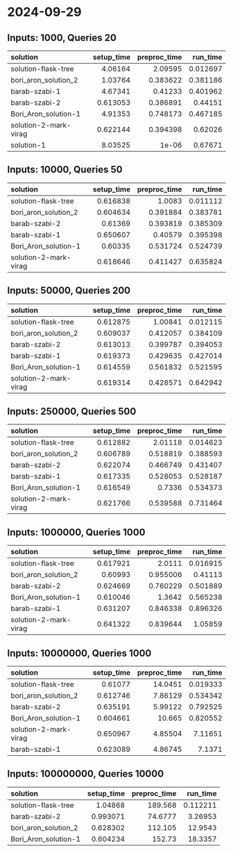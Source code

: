 # 2024-09-29

## Inputs: 1000, Queries 20

| solution              |   setup_time |   preproc_time |   run_time |
|:----------------------|-------------:|---------------:|-----------:|
| solution-flask-tree   |     4.06164  |       2.09595  |   0.012697 |
| bori_aron_solution_2  |     1.03764  |       0.383622 |   0.381186 |
| barab-szabi-1         |     4.67341  |       0.41233  |   0.401962 |
| barab-szabi-2         |     0.613053 |       0.386891 |   0.44151  |
| Bori_Aron_solution-1  |     4.91353  |       0.748173 |   0.467185 |
| solution-2-mark-virag |     0.622144 |       0.394398 |   0.62026  |
| solution-1            |     8.03525  |       1e-06    |   0.67671  |

## Inputs: 10000, Queries 50

| solution              |   setup_time |   preproc_time |   run_time |
|:----------------------|-------------:|---------------:|-----------:|
| solution-flask-tree   |     0.616838 |       1.0083   |   0.011112 |
| bori_aron_solution_2  |     0.604634 |       0.391884 |   0.383781 |
| barab-szabi-2         |     0.61369  |       0.393819 |   0.385309 |
| barab-szabi-1         |     0.650607 |       0.40579  |   0.395398 |
| Bori_Aron_solution-1  |     0.60335  |       0.531724 |   0.524739 |
| solution-2-mark-virag |     0.618646 |       0.411427 |   0.635824 |

## Inputs: 50000, Queries 200

| solution              |   setup_time |   preproc_time |   run_time |
|:----------------------|-------------:|---------------:|-----------:|
| solution-flask-tree   |     0.612875 |       1.00841  |   0.012115 |
| bori_aron_solution_2  |     0.609037 |       0.412057 |   0.384109 |
| barab-szabi-2         |     0.613013 |       0.399787 |   0.394053 |
| barab-szabi-1         |     0.619373 |       0.429635 |   0.427014 |
| Bori_Aron_solution-1  |     0.614559 |       0.561832 |   0.521595 |
| solution-2-mark-virag |     0.619314 |       0.428571 |   0.642942 |

## Inputs: 250000, Queries 500

| solution              |   setup_time |   preproc_time |   run_time |
|:----------------------|-------------:|---------------:|-----------:|
| solution-flask-tree   |     0.612882 |       2.01118  |   0.014623 |
| bori_aron_solution_2  |     0.606789 |       0.518819 |   0.388593 |
| barab-szabi-2         |     0.622074 |       0.466749 |   0.431407 |
| barab-szabi-1         |     0.617335 |       0.528053 |   0.528187 |
| Bori_Aron_solution-1  |     0.616549 |       0.7336   |   0.534373 |
| solution-2-mark-virag |     0.621766 |       0.539588 |   0.731464 |

## Inputs: 1000000, Queries 1000

| solution              |   setup_time |   preproc_time |   run_time |
|:----------------------|-------------:|---------------:|-----------:|
| solution-flask-tree   |     0.617921 |       2.0111   |   0.016915 |
| bori_aron_solution_2  |     0.60993  |       0.955006 |   0.41113  |
| barab-szabi-2         |     0.624669 |       0.760229 |   0.501889 |
| Bori_Aron_solution-1  |     0.610046 |       1.3642   |   0.565238 |
| barab-szabi-1         |     0.631207 |       0.846338 |   0.896326 |
| solution-2-mark-virag |     0.641322 |       0.839644 |   1.05859  |

## Inputs: 10000000, Queries 1000

| solution              |   setup_time |   preproc_time |   run_time |
|:----------------------|-------------:|---------------:|-----------:|
| solution-flask-tree   |     0.61077  |       14.0451  |   0.019333 |
| bori_aron_solution_2  |     0.612746 |        7.86129 |   0.534342 |
| barab-szabi-2         |     0.635191 |        5.99122 |   0.792525 |
| Bori_Aron_solution-1  |     0.604661 |       10.665   |   0.820552 |
| solution-2-mark-virag |     0.650967 |        4.85504 |   7.11651  |
| barab-szabi-1         |     0.623089 |        4.86745 |   7.1371   |

## Inputs: 100000000, Queries 10000

| solution             |   setup_time |   preproc_time |   run_time |
|:---------------------|-------------:|---------------:|-----------:|
| solution-flask-tree  |     1.04868  |       189.568  |   0.112211 |
| barab-szabi-2        |     0.993071 |        74.6777 |   3.26953  |
| bori_aron_solution_2 |     0.628302 |       112.105  |  12.9543   |
| Bori_Aron_solution-1 |     0.604234 |       152.73   |  18.3357   |
